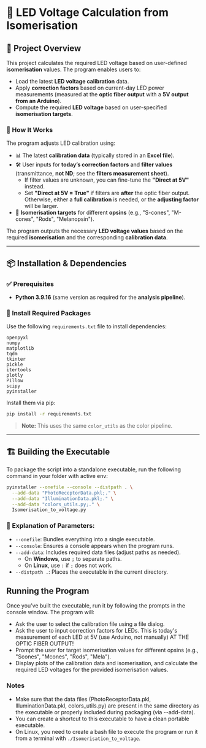 # 🔆 LED Voltage Calculation from Isomerisation

## 🚀 Project Overview

This project calculates the required LED voltage based on user-defined **isomerisation** values. The program enables users to:

- Load the latest **LED voltage calibration** data.
- Apply **correction factors** based on current-day LED power measurements (measured at the **optic fiber output** with a **5V output from an Arduino**).
- Compute the required **LED voltage** based on user-specified **isomerisation targets**.

### 🔬 How It Works

The program adjusts LED calibration using:

- 📊 The latest **calibration data** (typically stored in an **Excel file**).
- 🛠 User inputs for **today’s correction factors** and **filter values** (transmittance, **not ND**; see the **filters measurement sheet**).
  - If filter values are unknown, you can fine-tune the **"Direct at 5V"** instead.
  - Set **"Direct at 5V = True"** if filters are **after** the optic fiber output. Otherwise, either a **full calibration** is needed, or the **adjusting factor** will be larger.
- 🔆 **Isomerisation targets** for different **opsins** (e.g., "S-cones", "M-cones", "Rods", "Melanopsin").

The program outputs the necessary **LED voltage values** based on the required **isomerisation** and the corresponding **calibration data**.

---

## 📦 Installation & Dependencies

### ✅ Prerequisites
- **Python 3.9.16** (same version as required for the **analysis pipeline**).

### 📌 Install Required Packages
Use the following `requirements.txt` file to install dependencies:

```plaintext
openpyxl
numpy
matplotlib
tqdm
tkinter
pickle
itertools
plotly
Pillow
scipy
pyinstaller
```


Install them via pip:
```bash
pip install -r requirements.txt
```

> **Note:** This uses the same `color_utils` as the color pipeline.

---

## 🏗️ Building the Executable

To package the script into a standalone executable, run the following command in your folder with active env:

```bash
pyinstaller --onefile --console --distpath . \
  --add-data "PhotoReceptorData.pkl;." \
  --add-data "IlluminationData.pkl;." \
  --add-data "colors_utils.py;." \
  Isomerisation_to_voltage.py
```

### 🔧 Explanation of Parameters:
- `--onefile`: Bundles everything into a single executable.
- `--console`: Ensures a console appears when the program runs.
- `--add-data`: Includes required data files (adjust paths as needed).
  - On **Windows**, use `;` to separate paths.
  - On **Linux**, use `:` if `;` does not work.
- `--distpath .`: Places the executable in the current directory.

## Running the Program

Once you’ve built the executable, run it by following the prompts in the console window. The program will:

- Ask the user to select the calibration file using a file dialog.
- Ask the user to input correction factors for LEDs. This is today's measurement of each LED at 5V (use Arduino, not manually) AT THE OPTIC FIBER OUTPUT!
- Prompt the user for target isomerisation values for different opsins (e.g., "Scones", "Mcones", "Rods", "Mela").
- Display plots of the calibration data and isomerisation, and calculate the required LED voltages for the provided isomerisation values.

### Notes
- Make sure that the data files (PhotoReceptorData.pkl, IlluminationData.pkl, colors_utils.py) are present in the same directory as the executable or properly included during packaging (via --add-data).
- You can create a shortcut to this executable to have a clean portable executable.
- On Linux, you need to create a bash file to execute the program or run it from a terminal with `./Isomerisation_to_voltage`.







